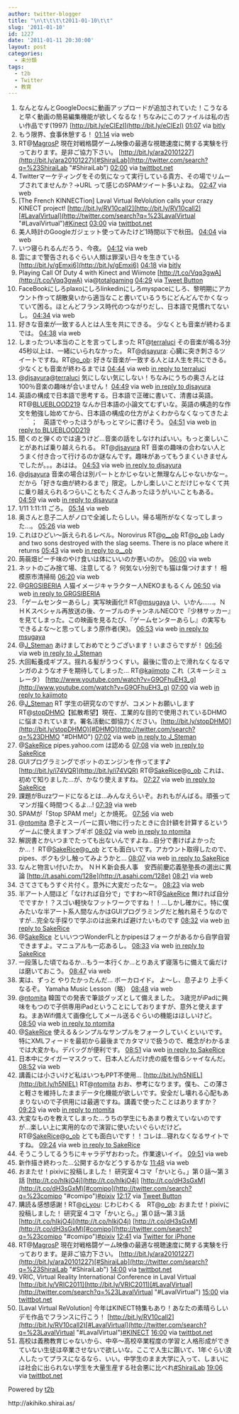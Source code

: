 ```yaml
---
author: twitter-blogger
title: "\n\t\t\t\t2011-01-10\t\t"
slug: '2011-01-10'
id: 1227
date: '2011-01-11 20:30:00'
layout: post
categories:
  - 未分類
tags:
  - t2b
  - Twitter
  - 教育
---
```


<div xmlns:georss="http://www.georss.org/georss">

1.  <span><span>なんとなんとGoogleDocsに動画アップロードが追加されていた！こうなると早く動画の簡易編集機能が欲しくなるな！ちなみにこのファイルは私の古い作品です(1997) [http://bit.ly/eCIEzI](http://bit.ly/eCIEzI)</span> <span>[<span>01:07</span>](http://twitter.com/o_ob/status/24437061817733120) <span>via [bitly](http://bit.ly)</span></span></span>
2.  <span><span>もう限界、食事休憩する！</span> <span>[<span>01:14</span>](http://twitter.com/o_ob/status/24439002744487936) <span>via web</span></span></span>
3.  <span><span>RT@[MagrosP](http://twitter.com/MagrosP "MagrosP") 現在対戦格闘ゲーム映像の最適な視聴速度に関する実験を行っております。是非ご協力下さい。 [http://bit.ly/ara20101227](http://bit.ly/ara20101227)[#ShiraiLab](http://twitter.com/search?q=%23ShiraiLab "#ShiraiLab")</span> <span>[<span>02:00</span>](http://twitter.com/o_ob/status/24450419296047105) <span>via [twittbot.net](http://twittbot.net/)</span></span></span>
4.  <span><span>Twitterマーケティングをその気になって実行している貴方、その場でリムーブされてませんか？→URL って感じのSPAMツイート多いよね。</span> <span>[<span>02:47</span>](http://twitter.com/o_ob/status/24462279625932800) <span>via web</span></span></span>
5.  <span><span>[The French KINNECTion] Laval Virtual ReVolution calls your crazy KINECT project! [http://bit.ly/RV10call2](http://bit.ly/RV10call2)[#LavalVirtual](http://twitter.com/search?q=%23LavalVirtual "#LavalVirtual")[#Kinect](http://twitter.com/search?q=%23Kinect "#Kinect")</span> <span>[<span>03:00</span>](http://twitter.com/o_ob/status/24465517947396098) <span>via [twittbot.net](http://twittbot.net/)</span></span></span>
6.  <span><span>美人時計のGoogleガジェット使ってみたけど1時間以下で秋田。</span> <span>[<span>04:04</span>](http://twitter.com/o_ob/status/24481656811290625) <span>via web</span></span></span>
7.  <span><span>いつ寝られるんだろう、今夜。</span> <span>[<span>04:12</span>](http://twitter.com/o_ob/status/24483614913724416) <span>via web</span></span></span>
8.  <span><span>雲にまで警告されるぐらい人類は罪深い日々を生きている [http://bit.ly/gEmxi6](http://bit.ly/gEmxi6)</span> <span>[<span>04:18</span>](http://twitter.com/o_ob/status/24485146950369280) <span>via [bitly](http://bit.ly)</span></span></span>
9.  <span><span>Playing Call Of Duty 4 with Kinect and Wiimote [http://t.co/Vqq3gwA](http://t.co/Vqq3gwA) via@[totalgaming](http://twitter.com/totalgaming "totalgaming")</span> <span>[<span>04:29</span>](http://twitter.com/o_ob/status/24488122318323712) <span>via [Tweet Button](http://twitter.com/tweetbutton)</span></span></span>
10.  <span><span>FaceBookにしろplaxoにしろlinkedinにしろmyspaceにしろ、黎明期にアカウント作って胡散臭いから適当なこと書いているうちにどんどんでかくなっていて困る。ほとんどフランス時代のつながりだし、日本語で見慣れてないし。</span> <span>[<span>04:34</span>](http://twitter.com/o_ob/status/24489222425550849) <span>via web</span></span></span>
11.  <span><span>好きな音楽が一致する人とは人生を共にできる。 少なくとも音楽が終わるまでは。</span> <span>[<span>04:38</span>](http://twitter.com/o_ob/status/24490188759633921) <span>via web</span></span></span>
12.  <span><span>しまったつい本当のことを言ってしまった RT@[terraluci](http://twitter.com/terraluci "terraluci") その音楽が鳴る3分45秒以上は、一緒にいられなかった。 RT@[djsayura](http://twitter.com/djsayura "djsayura"): 心臓に突き刺さるツイートですね。RT@[o_ob](http://twitter.com/o_ob "o_ob"): 好きな音楽が一致する人とは人生を共にできる。 少なくとも音楽が終わるまでは</span> <span>[<span>04:44</span>](http://twitter.com/o_ob/status/24491767155920897) <span>via web</span> [in reply to terraluci](http://twitter.com/terraluci/status/24491517099909120)</span></span>
13.  <span><span>@[djsayura](http://twitter.com/djsayura "djsayura")@[terraluci](http://twitter.com/terraluci "terraluci") 気にしない気にしない！ちなみにうちの奥さんとは100％音楽の趣味が合いません！</span> <span>[<span>04:49</span>](http://twitter.com/o_ob/status/24492934959206400) <span>via web</span> [in reply to djsayura](http://twitter.com/djsayura/status/24492264428404737)</span></span>
14.  <span><span>英語の構成で日本語で思考する。日本語で正確に書いて、清書は英語。 RT@[BLUEBLOOD219](http://twitter.com/BLUEBLOOD219 "BLUEBLOOD219") なんか日本語の小論文てむずいな。英語の構造的な作文を勉強し始めてから、日本語の構成の仕方がよくわからなくなってきたよ＾＾；　英語でやったほうがもっとマシに書けそう。</span> <span>[<span>04:51</span>](http://twitter.com/o_ob/status/24493429186625536) <span>via web</span> [in reply to BLUEBLOOD219](http://twitter.com/BLUEBLOOD219/status/24492171340025856)</span></span>
15.  <span><span>聞くのと弾くのでは違うけど…音楽の話をしなければいい。もっと楽しいことがあれば乗り越えられる。 RT@[djsayura](http://twitter.com/djsayura "djsayura") RT 音楽の趣味の合わない人とうまく付き合って行けるのか謎なんです。趣味があってもうまくいきませんでしたが。。。あはは。</span> <span>[<span>04:53</span>](http://twitter.com/o_ob/status/24494040690982912) <span>via web</span> [in reply to djsayura](http://twitter.com/djsayura/status/24493304963928064)</span></span>
16.  <span><span>@[djsayura](http://twitter.com/djsayura "djsayura") 音楽の場合は別パートとかじゃないと無理なんじゃないかなー。だから「好きな曲が終わるまで」限定。しかし楽しいことだけじゃなくて共に乗り越えられるつらいこともたくさんあったほうがいいこともある。</span> <span>[<span>04:59</span>](http://twitter.com/o_ob/status/24495564276113409) <span>via web</span> [in reply to djsayura](http://twitter.com/djsayura/status/24494926611873792)</span></span>
17.  <span><span>1/11 1:11:11 ごろ。</span> <span>[<span>05:14</span>](http://twitter.com/o_ob/status/24499343213985792) <span>via web</span></span></span>
18.  <span><span>奥さんと息子二人がノロで全滅したらしい。帰る場所がなくなってしまった…。</span> <span>[<span>05:26</span>](http://twitter.com/o_ob/status/24502396054933504) <span>via web</span></span></span>
19.  <span><span>これはひどい～訴えられるレベル。Norovirus RT@[o__ob](http://twitter.com/o__ob "o__ob") RT@[o_ob](http://twitter.com/o_ob "o_ob") Lady and two sons destroyed with the slag seems. There is no place where it returns</span> <span>[<span>05:43</span>](http://twitter.com/o_ob/status/24506591684337664) <span>via web</span> [in reply to o__ob](http://twitter.com/o__ob/status/24505619566297088)</span></span>
20.  <span><span>蒟蒻畑ピーチ味のやけ食いは体にいいのか悪いのか。</span> <span>[<span>06:00</span>](http://twitter.com/o_ob/status/24510935611740160) <span>via web</span></span></span>
21.  <span><span>ネットのごみ捨て場、注意してる？ 何気ない分別でも猫は傷つけます！ 相模原市清掃局</span> <span>[<span>06:20</span>](http://twitter.com/o_ob/status/24515813696344064) <span>via web</span></span></span>
22.  <span><span>@[GRGSIBERIA](http://twitter.com/GRGSIBERIA "GRGSIBERIA") 人猫イメージキャラクター人NEKOまもるくん</span> <span>[<span>06:50</span>](http://twitter.com/o_ob/status/24523467634249728) <span>via web</span> [in reply to GRGSIBERIA](http://twitter.com/GRGSIBERIA/status/24516594738659328)</span></span>
23.  <span><span>「ゲームセンターあらし」実写映画化!! RT@[msugaya](http://twitter.com/msugaya "msugaya") い、いかん……。ＮＨＫスペシャル再放送の後、ケーブルのチャンネルNECOで『少林サッカー』を見てしまった。この映画を見るたび、『ゲームセンターあらし』の実写もできるよな～と思ってしまう原作者(笑)。</span> <span>[<span>06:53</span>](http://twitter.com/o_ob/status/24524348765241344) <span>via web</span> [in reply to msugaya](http://twitter.com/msugaya/status/24523338600677376)</span></span>
24.  <span><span>@[J_Steman](http://twitter.com/J_Steman "J_Steman") あけましておめでとうございます！いまさらですが！</span> <span>[<span>06:56</span>](http://twitter.com/o_ob/status/24524895677321216) <span>via web</span> [in reply to J_Steman](http://twitter.com/J_Steman/status/24523645145587715)</span></span>
25.  <span><span>大回転養成ギプス。揺れる髪がうつくすい。最後に雪の上で滑れなくなるマンガのようなオチを期待してしまった… RT@[kajimoto](http://twitter.com/kajimoto "kajimoto") これ（スキーシミュレータ） [http://www.youtube.com/watch?v=G9OFhuEH3_g](http://www.youtube.com/watch?v=G9OFhuEH3_g)</span> <span>[<span>07:00</span>](http://twitter.com/o_ob/status/24526011072774145) <span>via web</span> [in reply to kajimoto](http://twitter.com/kajimoto/status/24525223709646848)</span></span>
26.  <span><span>@[J_Steman](http://twitter.com/J_Steman "J_Steman") RT 学生の研究なのですが、コメントお願いします RT@[stopDHMO](http://twitter.com/stopDHMO "stopDHMO")【拡散希望】現在、工業的な目的で使用されているDHMOに悩まされています。署名活動に御協力ください。[http://bit.ly/stopDHMO](http://bit.ly/stopDHMO)[#DHMO](http://twitter.com/search?q=%23DHMO "#DHMO")</span> <span>[<span>07:02</span>](http://twitter.com/o_ob/status/24526606622003200) <span>via web</span> [in reply to J_Steman](http://twitter.com/J_Steman/status/24525172237139968)</span></span>
27.  <span><span>@[SakeRice](http://twitter.com/SakeRice "SakeRice") pipes.yahoo.com は認める</span> <span>[<span>07:08</span>](http://twitter.com/o_ob/status/24528012615622658) <span>via web</span> [in reply to SakeRice](http://twitter.com/SakeRice/status/24527575942430721)</span></span>
28.  <span><span>GUIプログラミングでボットのエンジンを作ってます♪ [http://bit.ly/i74VQR](http://bit.ly/i74VQR) RT@[SakeRice](http://twitter.com/SakeRice "SakeRice")@[o_ob](http://twitter.com/o_ob "o_ob") これは、初めて知りました…が、かなり使えますね。</span> <span>[<span>07:27</span>](http://twitter.com/o_ob/status/24532783623831552) <span>via web</span> [in reply to SakeRice](http://twitter.com/SakeRice/status/24532250989170688)</span></span>
29.  <span><span>課題がBuzzワードになるとは…みんなえらいぞ。おれもがんばる。頑張ってマンガ描く時間つくるよ…!</span> <span>[<span>07:39</span>](http://twitter.com/o_ob/status/24535803409469440) <span>via web</span></span></span>
30.  <span><span>SPAMが「Stop SPAM me!」とか焼死。</span> <span>[<span>07:56</span>](http://twitter.com/o_ob/status/24540112599646208) <span>via web</span></span></span>
31.  <span><span>@[ntomita](http://twitter.com/ntomita "ntomita") 息子とスーパーに買い物に行ったときに合計額を計算するというゲームに使えます＞ブギボ</span> <span>[<span>08:02</span>](http://twitter.com/o_ob/status/24541521734799362) <span>via web</span> [in reply to ntomita](http://twitter.com/ntomita/status/24540321908002816)</span></span>
32.  <span><span>解説書とかいつまでたっても出ないんですよね…自分で書けばよかったか…！ RT@[SakeRice](http://twitter.com/SakeRice "SakeRice")@[o_ob](http://twitter.com/o_ob "o_ob") とても面白いです。アカウント取得したので、pipes、ボクも少し触ってみようかと…</span> <span>[<span>08:07</span>](http://twitter.com/o_ob/status/24542815421726721) <span>via web</span> [in reply to SakeRice](http://twitter.com/SakeRice/status/24541660226519040)</span></span>
33.  <span><span>なんと物言い付いたか。 ＮＨＫ新会長人事　安西前慶応義塾塾長の選出に異論 [http://t.asahi.com/128e](http://t.asahi.com/128e)</span> <span>[<span>08:21</span>](http://twitter.com/o_ob/status/24546301991460865) <span>via web</span></span></span>
34.  <span><span>さてさてもうすぐ片付く。意外に大変だったなー。</span> <span>[<span>08:23</span>](http://twitter.com/o_ob/status/24546872878170112) <span>via web</span></span></span>
35.  <span><span>半アート人間ほど「なければ自分で」ですわ～RT@[SakeRice](http://twitter.com/SakeRice "SakeRice") 無ければ自分でですか！？スゴい軽快なフットワークですね！！…しかし確かに。特に僕みたいな半アート系人間なんかはGUIプログラミングだと触れ易そうなのですが…完全な手探りで学ぶのは出来れば避けたいものです</span> <span>[<span>08:32</span>](http://twitter.com/o_ob/status/24549153870712833) <span>via web</span> [in reply to SakeRice](http://twitter.com/SakeRice/status/24548762147889152)</span></span>
36.  <span><span>@[SakeRice](http://twitter.com/SakeRice "SakeRice") といいつつWonderFLとかpipesはフォークがあるから自学自習できますよ。マニュアルも一応あるし。</span> <span>[<span>08:33</span>](http://twitter.com/o_ob/status/24549323563859968) <span>via web</span> [in reply to SakeRice](http://twitter.com/SakeRice/status/24548762147889152)</span></span>
37.  <span><span>一段落した頃でねるか…もう一本行くか…とりあえず寝落ちに備えて歯だけは磨いておこう。</span> <span>[<span>08:47</span>](http://twitter.com/o_ob/status/24552865250934784) <span>via web</span></span></span>
38.  <span><span>実は、ずっと やりたかったんだ… ボーカロイド。 よ〜し、息子より 上手くなるぞ。 Yamaha Music Lesson（略）</span> <span>[<span>08:48</span>](http://twitter.com/o_ob/status/24553162354462720) <span>via web</span></span></span>
39.  <span><span>@[ntomita](http://twitter.com/ntomita "ntomita") 韓国での発表で筆談グッズとして備えました。 3歳児がiPadに興味をもつので子供専用iPadということにしておりますが、意外と使えますね。まあWifi備えて画像化してメール送るぐらいの機能はほしいけど。</span> <span>[<span>08:50</span>](http://twitter.com/o_ob/status/24553609685368832) <span>via web</span> [in reply to ntomita](http://twitter.com/ntomita/status/24553046772027392)</span></span>
40.  <span><span>@[SakeRice](http://twitter.com/SakeRice "SakeRice") 使える＆シンプルなサンプルをフォークしていくといいです。特にXMLフィードを最初から最後までカタマリで扱うので、概念がわかるまでは大変かも。デバッグが便利です。</span> <span>[<span>08:51</span>](http://twitter.com/o_ob/status/24554003031400448) <span>via web</span> [in reply to SakeRice](http://twitter.com/SakeRice/status/24553654950305792)</span></span>
41.  <span><span>日本中にタイガーマスクって、日本人どんだけ虎の威を借るシャイなんだ。</span> <span>[<span>08:52</span>](http://twitter.com/o_ob/status/24554280736260096) <span>via web</span></span></span>
42.  <span><span>講義には小さいけど私はいつもPPT不使用… [http://bit.ly/h5NIEL](http://bit.ly/h5NIEL) RT@[ntomita](http://twitter.com/ntomita "ntomita") おお、参考になります。僕も、この薄さと軽さを維持したままデータ化機能が欲しいです。安全だし壊れる心配もあまりないので子供用には最適ですね。講義で使ったことはありますか？</span> <span>[<span>09:23</span>](http://twitter.com/o_ob/status/24561980274642944) <span>via web</span> [in reply to ntomita](http://twitter.com/ntomita/status/24561126557614081)</span></span>
43.  <span><span>大変なものを教えてしまった…うちの学生にもあまり教えていないのですが…楽しい上に実用的なので演習に使いたいぐらいだけど。RT@[SakeRice](http://twitter.com/SakeRice "SakeRice")@[o_ob](http://twitter.com/o_ob "o_ob") とても面白いです！！コレは…寝れなくなるサイトですね。</span> <span>[<span>09:24</span>](http://twitter.com/o_ob/status/24562306855739392) <span>via web</span> [in reply to SakeRice](http://twitter.com/SakeRice/status/24560638307082240)</span></span>
44.  <span><span>そうこうしてるうちにキャラデザおわった。作業速いイイ。</span> <span>[<span>09:51</span>](http://twitter.com/o_ob/status/24569101644988416) <span>via web</span></span></span>
45.  <span><span>新作描き終わった…公開するかなどうするかな</span> <span>[<span>11:48</span>](http://twitter.com/o_ob/status/24598361021620224) <span>via web</span></span></span>
46.  <span><span>おまたせ！pixivに投稿しました！ 研究室４コマ「かいとら。」第０話〜第３話 [http://t.co/hIkjO4j](http://t.co/hIkjO4j) [http://t.co/dH3sGxM](http://t.co/dH3sGxM)[#comipo](http://twitter.com/search?q=%23comipo "#comipo")[#pixiv](http://twitter.com/search?q=%23pixiv "#pixiv")</span> <span>[<span>12:17</span>](http://twitter.com/o_ob/status/24605759216033792) <span>via [Tweet Button](http://twitter.com/tweetbutton)</span></span></span>
47.  <span><span>購読＆感想感謝！RT@[ci_you](http://twitter.com/ci_you "ci_you"): じわじわくる　RT@[o_ob](http://twitter.com/o_ob "o_ob"): おまたせ！pixivに投稿しました！ 研究室４コマ「かいとら。」第０話〜第３話 [http://t.co/hIkjO4j](http://t.co/hIkjO4j) [http://t.co/dH3sGxM](http://t.co/dH3sGxM)[#comipo](http://twitter.com/search?q=%23comipo "#comipo")[#pixiv](http://twitter.com/search?q=%23pixiv "#pixiv")</span> <span>[<span>12:41</span>](http://twitter.com/o_ob/status/24611767720083456) <span>via [Twitter for iPhone](http://twitter.com/)</span></span></span>
48.  <span><span>RT@[MagrosP](http://twitter.com/MagrosP "MagrosP") 現在対戦格闘ゲーム映像の最適な視聴速度に関する実験を行っております。是非ご協力下さい。 [http://bit.ly/ara20101227](http://bit.ly/ara20101227)[#ShiraiLab](http://twitter.com/search?q=%23ShiraiLab "#ShiraiLab")</span> <span>[<span>14:00</span>](http://twitter.com/o_ob/status/24631614306779136) <span>via [twittbot.net](http://twittbot.net/)</span></span></span>
49.  <span><span>VRIC, Virtual Reality International Conference in Laval Virtual [http://bit.ly/VRIC2011](http://bit.ly/VRIC2011)[#LavalVirtual](http://twitter.com/search?q=%23LavalVirtual "#LavalVirtual")</span> <span>[<span>15:00</span>](http://twitter.com/o_ob/status/24646704703741952) <span>via [twittbot.net](http://twittbot.net/)</span></span></span>
50.  <span><span>[Laval Virtual ReVolution] 今年はKINECT特集もあり！あなたの素晴らしいデモ作品でフランスに行こう！ [http://bit.ly/RV10call2](http://bit.ly/RV10call2)[#LavalVirtual](http://twitter.com/search?q=%23LavalVirtual "#LavalVirtual")[#KINECT](http://twitter.com/search?q=%23KINECT "#KINECT")</span> <span>[<span>16:00</span>](http://twitter.com/o_ob/status/24661811370393601) <span>via [twittbot.net](http://twittbot.net/)</span></span></span>
51.  <span><span>高校は義務教育じゃないから、中卒～高校卒業程度の学習と人格形成ができていない生徒は卒業させないで欲しいな。ここで人生に躓いて、1年ぐらい浪人したってプラスになるなら、いい。中学生のまま大学に入って、しまいには社会に出られない学生を大量生産する社会悪に比べれ[#ShiraiLab](http://twitter.com/search?q=%23ShiraiLab "#ShiraiLab")</span> <span>[<span>19:06</span>](http://twitter.com/o_ob/status/24708727932198912) <span>via [twittbot.net](http://twittbot.net/)</span></span></span>

</div>

Powered by [t2b](http://t2b.utilz.jp/)

<div>http://akihiko.shirai.as/</div>